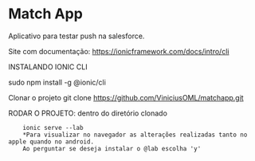 # Match App

Aplicativo para testar push na salesforce.

Site com documentação: https://ionicframework.com/docs/intro/cli

INSTALANDO IONIC CLI

sudo npm install -g @ionic/cli

Clonar o projeto git clone https://github.com/ViniciusOML/matchapp.git

RODAR O PROJETO: dentro do diretório clonado

        ionic serve --lab
        *Para visualizar no navegador as alterações realizadas tanto no apple quando no android.
        Ao perguntar se deseja instalar o @lab escolha 'y'

